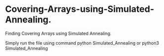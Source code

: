 # Covering-Arrays-using-Simulated-Annealing.
Finding Covering Arrays using Simulated Annealing.

Simply run the file using command python Simulated_Annealing or python3 Simulated_Annealing
